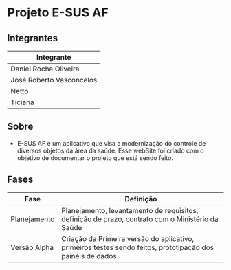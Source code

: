 # Projeto E-SUS AF

## Integrantes
| Integrante |
| -- |
|  Daniel Rocha Oliveira |
|  José Roberto Vasconcelos |
|  Netto |
|  Ticiana |

## Sobre 
- E-SUS AF é um aplicativo que visa a modernização do controle de diversos objetos da área da saúde. Esse webSite foi criado com o objetivo de documentar o projeto que está sendo feito.

## Fases
| Fase | Definição |
| -- | -- |
|  Planejamento | Planejamento, levantamento de requisitos, definição de prazo, contrato com o Ministério da Saúde |
|  Versão Alpha | Criação da Primeira versão do aplicativo, primeiros testes sendo feitos, prototipação dos painéis de dados |